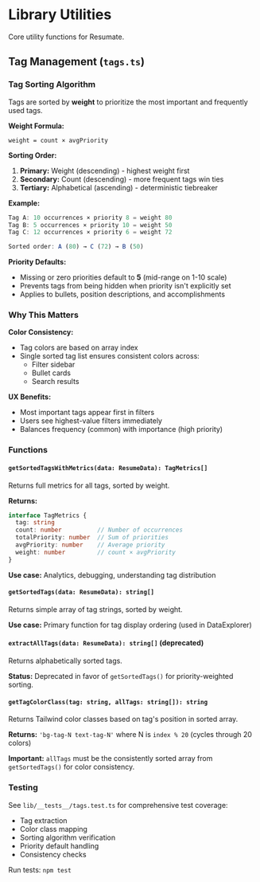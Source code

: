 # Library Utilities

Core utility functions for Resumate.

## Tag Management (`tags.ts`)

### Tag Sorting Algorithm

Tags are sorted by **weight** to prioritize the most important and frequently used tags.

**Weight Formula:**
```
weight = count × avgPriority
```

**Sorting Order:**
1. **Primary:** Weight (descending) - highest weight first
2. **Secondary:** Count (descending) - more frequent tags win ties
3. **Tertiary:** Alphabetical (ascending) - deterministic tiebreaker

**Example:**
```typescript
Tag A: 10 occurrences × priority 8 = weight 80
Tag B: 5 occurrences × priority 10 = weight 50
Tag C: 12 occurrences × priority 6 = weight 72

Sorted order: A (80) → C (72) → B (50)
```

**Priority Defaults:**
- Missing or zero priorities default to **5** (mid-range on 1-10 scale)
- Prevents tags from being hidden when priority isn't explicitly set
- Applies to bullets, position descriptions, and accomplishments

### Why This Matters

**Color Consistency:**
- Tag colors are based on array index
- Single sorted tag list ensures consistent colors across:
  - Filter sidebar
  - Bullet cards
  - Search results

**UX Benefits:**
- Most important tags appear first in filters
- Users see highest-value filters immediately
- Balances frequency (common) with importance (high priority)

### Functions

#### `getSortedTagsWithMetrics(data: ResumeData): TagMetrics[]`
Returns full metrics for all tags, sorted by weight.

**Returns:**
```typescript
interface TagMetrics {
  tag: string
  count: number          // Number of occurrences
  totalPriority: number  // Sum of priorities
  avgPriority: number    // Average priority
  weight: number         // count × avgPriority
}
```

**Use case:** Analytics, debugging, understanding tag distribution

#### `getSortedTags(data: ResumeData): string[]`
Returns simple array of tag strings, sorted by weight.

**Use case:** Primary function for tag display ordering (used in DataExplorer)

#### `extractAllTags(data: ResumeData): string[]` (deprecated)
Returns alphabetically sorted tags.

**Status:** Deprecated in favor of `getSortedTags()` for priority-weighted sorting.

#### `getTagColorClass(tag: string, allTags: string[]): string`
Returns Tailwind color classes based on tag's position in sorted array.

**Returns:** `'bg-tag-N text-tag-N'` where N is `index % 20` (cycles through 20 colors)

**Important:** `allTags` must be the consistently sorted array from `getSortedTags()` for color consistency.

### Testing

See `lib/__tests__/tags.test.ts` for comprehensive test coverage:
- Tag extraction
- Color class mapping
- Sorting algorithm verification
- Priority default handling
- Consistency checks

Run tests: `npm test`
